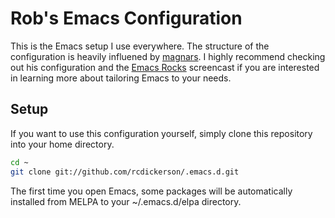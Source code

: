 # Rob's Emacs Configuration

This is the Emacs setup I use everywhere. The structure of the configuration is
heavily influened by [magnars](https://github.com/magnars/.emacs.d). I highly
recommend checking out his configuration and the [Emacs
Rocks](http://emacsrocks.com) screencast if you are interested in learning more
about tailoring Emacs to your needs.

## Setup

If you want to use this configuration yourself, simply clone this repository
into your home directory.

```bash
cd ~
git clone git://github.com/rcdickerson/.emacs.d.git
```

The first time you open Emacs, some packages will be automatically installed
from MELPA to your ~/.emacs.d/elpa directory.
